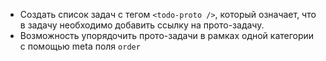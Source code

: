 * Создать список задач с тегом `<todo-proto />`, который означает, что в задачу необходимо добавить ссылку на прото-задачу.
* Возможность упорядочить прото-задачи в рамках одной категории с помощью meta поля `order`